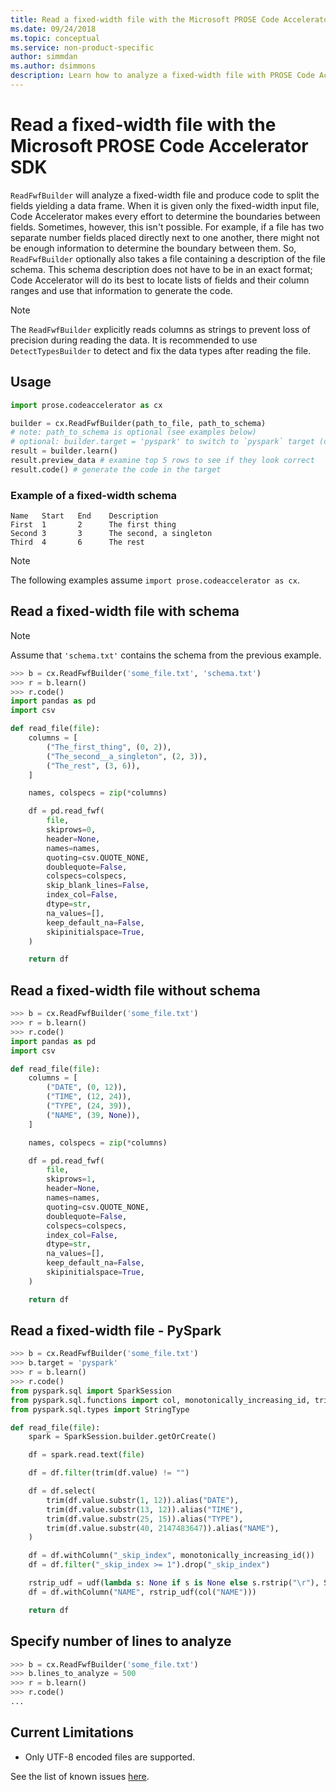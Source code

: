 ```yaml
---
title: Read a fixed-width file with the Microsoft PROSE Code Accelerator SDK - Python
ms.date: 09/24/2018
ms.topic: conceptual
ms.service: non-product-specific
author: simmdan
ms.author: dsimmons
description: Learn how to analyze a fixed-width file with PROSE Code Accelerator for Python.
---
```


# Read a fixed-width file with the Microsoft PROSE Code Accelerator SDK

`ReadFwfBuilder` will analyze a fixed-width file and produce code to split the fields yielding a data frame.  When it is
given only the fixed-width input file, Code Accelerator makes every effort to determine the boundaries between fields.
Sometimes, however, this isn't possible. For example, if a file has two separate number fields placed directly next to
one another, there might not be enough information to determine the boundary between them.  So, `ReadFwfBuilder`
optionally also takes a file containing a description of the file schema.  This schema description does not have to be
in an exact format; Code Accelerator will do its best to locate lists of fields and their column ranges and use that
information to generate the code.

> [!NOTE]
> The `ReadFwfBuilder` explicitly reads columns as strings to prevent loss of precision during reading the data.
> It is recommended to use `DetectTypesBuilder` to detect and fix the data types after reading the file. 

## Usage

```python
import prose.codeaccelerator as cx

builder = cx.ReadFwfBuilder(path_to_file, path_to_schema)
# note: path_to_schema is optional (see examples below)
# optional: builder.target = 'pyspark' to switch to `pyspark` target (default is 'pandas')
result = builder.learn()
result.preview_data # examine top 5 rows to see if they look correct
result.code() # generate the code in the target
```

### Example of a fixed-width schema

```text
Name   Start   End    Description
First  1       2      The first thing
Second 3       3      The second, a singleton
Third  4       6      The rest
```

> [!NOTE]
> The following examples assume `import prose.codeaccelerator as cx`.

## Read a fixed-width file with schema

> [!NOTE]
> Assume that `'schema.txt'` contains the schema from the previous example.

```python
>>> b = cx.ReadFwfBuilder('some_file.txt', 'schema.txt')
>>> r = b.learn()
>>> r.code()
import pandas as pd
import csv

def read_file(file):
    columns = [
        ("The_first_thing", (0, 2)),
        ("The_second__a_singleton", (2, 3)),
        ("The_rest", (3, 6)),
    ]

    names, colspecs = zip(*columns)

    df = pd.read_fwf(
        file,
        skiprows=0,
        header=None,
        names=names,
        quoting=csv.QUOTE_NONE,
        doublequote=False,
        colspecs=colspecs,
        skip_blank_lines=False,
        index_col=False,
        dtype=str,
        na_values=[],
        keep_default_na=False,
        skipinitialspace=True,
    )

    return df

```

## Read a fixed-width file without schema

```python
>>> b = cx.ReadFwfBuilder('some_file.txt')
>>> r = b.learn()
>>> r.code()
import pandas as pd
import csv

def read_file(file):
    columns = [
        ("DATE", (0, 12)),
        ("TIME", (12, 24)),
        ("TYPE", (24, 39)),
        ("NAME", (39, None)),
    ]

    names, colspecs = zip(*columns)

    df = pd.read_fwf(
        file,
        skiprows=1,
        header=None,
        names=names,
        quoting=csv.QUOTE_NONE,
        doublequote=False,
        colspecs=colspecs,
        index_col=False,
        dtype=str,
        na_values=[],
        keep_default_na=False,
        skipinitialspace=True,
    )

    return df

```

## Read a fixed-width file - PySpark

```python
>>> b = cx.ReadFwfBuilder('some_file.txt')
>>> b.target = 'pyspark'
>>> r = b.learn()
>>> r.code()
from pyspark.sql import SparkSession
from pyspark.sql.functions import col, monotonically_increasing_id, trim, udf
from pyspark.sql.types import StringType

def read_file(file):
    spark = SparkSession.builder.getOrCreate()

    df = spark.read.text(file)

    df = df.filter(trim(df.value) != "")

    df = df.select(
        trim(df.value.substr(1, 12)).alias("DATE"),
        trim(df.value.substr(13, 12)).alias("TIME"),
        trim(df.value.substr(25, 15)).alias("TYPE"),
        trim(df.value.substr(40, 2147483647)).alias("NAME"),
    )

    df = df.withColumn("_skip_index", monotonically_increasing_id())
    df = df.filter("_skip_index >= 1").drop("_skip_index")

    rstrip_udf = udf(lambda s: None if s is None else s.rstrip("\r"), StringType())
    df = df.withColumn("NAME", rstrip_udf(col("NAME")))

    return df

```

## Specify number of lines to analyze

```python
>>> b = cx.ReadFwfBuilder('some_file.txt')
>>> b.lines_to_analyze = 500
>>> r = b.learn()
>>> r.code()
...

```

## Current Limitations
- Only UTF-8 encoded files are supported.

See the list of known issues [here](https://docs.microsoft.com/en-us/python/api/overview/azure/prose/knownissues?view=prose-py-latest).
